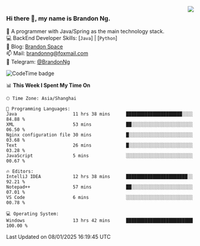 <img  align="right" src="https://github-readme-stats-brandon0824.vercel.app/api/top-langs/?username=brandon0824&layout=compact">

### Hi there 👋, my name is Brandon Ng.

🌱 A programmer with Java/Spring as the main technology stack.  
💻 BackEnd Developer Skills: [`Java`] | [`Python`]  
📝 Blog: [Brandon Space](https://brandonng.tech)  
📫 Mail: brandonng@foxmail.com  
📰 Telegram: [@BrandonNg](https://t.me/BrandonNg24)  

![CodeTime badge](https://img.shields.io/endpoint?style=flat-square&url=https%3A%2F%2Fapi.codetime.dev%2Fshield%3Fid%3D128%26project%3D%26in%3D604800000)

<!--START_SECTION:waka-->
📊 **This Week I Spent My Time On** 

```text
🕑︎ Time Zone: Asia/Shanghai

💬 Programming Languages: 
Java                     11 hrs 38 mins      █████████████████████░░░░   84.88 % 
XML                      53 mins             ██░░░░░░░░░░░░░░░░░░░░░░░   06.50 % 
Nginx configuration file 30 mins             █░░░░░░░░░░░░░░░░░░░░░░░░   03.68 % 
Text                     26 mins             █░░░░░░░░░░░░░░░░░░░░░░░░   03.28 % 
JavaScript               5 mins              ░░░░░░░░░░░░░░░░░░░░░░░░░   00.67 % 

🔥 Editors: 
IntelliJ IDEA            12 hrs 38 mins      ███████████████████████░░   92.21 % 
Notepad++                57 mins             ██░░░░░░░░░░░░░░░░░░░░░░░   07.01 % 
VS Code                  6 mins              ░░░░░░░░░░░░░░░░░░░░░░░░░   00.78 % 

💻 Operating System: 
Windows                  13 hrs 42 mins      █████████████████████████   100.00 % 
```


 Last Updated on 08/01/2025 16:19:45 UTC
<!--END_SECTION:waka-->

